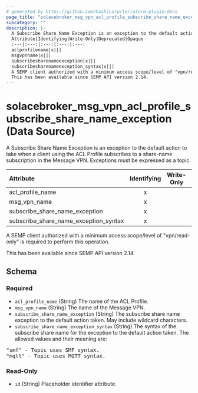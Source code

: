 ```yaml
---
# generated by https://github.com/hashicorp/terraform-plugin-docs
page_title: "solacebroker_msg_vpn_acl_profile_subscribe_share_name_exception Data Source - solacebroker"
subcategory: ""
description: |-
  A Subscribe Share Name Exception is an exception to the default action to take when a client using the ACL Profile subscribes to a share-name subscription in the Message VPN. Exceptions must be expressed as a topic.
  Attribute|Identifying|Write-Only|Deprecated|Opaque
  :---|:---:|:---:|:---:|:---:
  aclprofilename|x|||
  msgvpnname|x|||
  subscribesharenameexception|x|||
  subscribesharenameexception_syntax|x|||
  A SEMP client authorized with a minimum access scope/level of "vpn/read-only" is required to perform this operation.
  This has been available since SEMP API version 2.14.
---
```


# solacebroker_msg_vpn_acl_profile_subscribe_share_name_exception (Data Source)

A Subscribe Share Name Exception is an exception to the default action to take when a client using the ACL Profile subscribes to a share-name subscription in the Message VPN. Exceptions must be expressed as a topic.


Attribute|Identifying|Write-Only|Deprecated|Opaque
:---|:---:|:---:|:---:|:---:
acl_profile_name|x|||
msg_vpn_name|x|||
subscribe_share_name_exception|x|||
subscribe_share_name_exception_syntax|x|||



A SEMP client authorized with a minimum access scope/level of "vpn/read-only" is required to perform this operation.

This has been available since SEMP API version 2.14.



<!-- schema generated by tfplugindocs -->
## Schema

### Required

- `acl_profile_name` (String) The name of the ACL Profile.
- `msg_vpn_name` (String) The name of the Message VPN.
- `subscribe_share_name_exception` (String) The subscribe share name exception to the default action taken. May include wildcard characters.
- `subscribe_share_name_exception_syntax` (String) The syntax of the subscribe share name for the exception to the default action taken. The allowed values and their meaning are:

<pre>
"smf" - Topic uses SMF syntax.
"mqtt" - Topic uses MQTT syntax.
</pre>

### Read-Only

- `id` (String) Placeholder identifier attribute.
